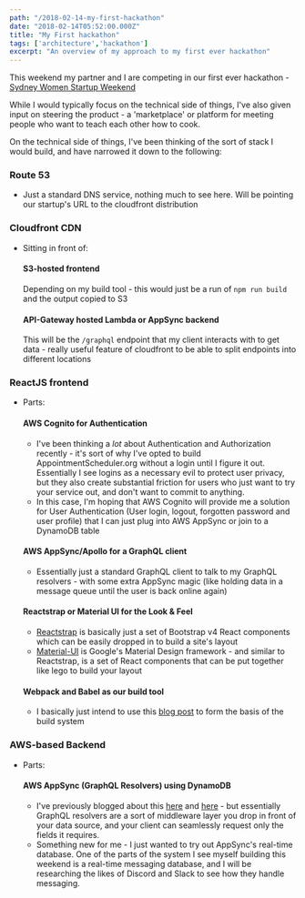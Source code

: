 ```yaml
---
path: "/2018-02-14-my-first-hackathon"
date: "2018-02-14T05:52:00.000Z"
title: "My First hackathon"
tags: ['architecture','hackathon']
excerpt: "An overview of my approach to my first ever hackathon"
---
```


This weekend my partner and I are competing in our first ever hackathon -
<a href="https://www.eventbrite.com/e/sydney-women-startup-weekend-tickets-42224772431">Sydney
Women Startup Weekend</a>

While I would typically focus on the technical side of things, I've also given
input on steering the product - a 'marketplace' or platform for meeting people
who want to teach each other how to cook.

On the technical side of things, I've been thinking of the sort of stack I would
build, and have narrowed it down to the following:

### Route 53

* Just a standard DNS service, nothing much to see here. Will be pointing our
  startup's URL to the cloudfront distribution

### Cloudfront CDN

* Sitting in front of:

  #### S3-hosted frontend

  Depending on my build tool - this would just be a run of `npm run build` and
  the output copied to S3

  #### API-Gateway hosted Lambda or AppSync backend

  This will be the `/graphql` endpoint that my client interacts with to get
  data - really useful feature of cloudfront to be able to split endpoints into
  different locations

### ReactJS frontend

* Parts:

  #### AWS Cognito for Authentication

    * I've been thinking a *lot* about Authentication and Authorization recently - it's sort of why I've opted to build AppointmentScheduler.org without a login until I figure it out. Essentially I see logins as a necessary evil to protect user privacy, but they also create substantial friction for users who just want to try your service out, and don't want to commit to anything.
    * In this case, I'm hoping that AWS Cognito will provide me a solution for User Authentication (User login, logout, forgotten password and user profile) that I can just plug into AWS AppSync or join to a DynamoDB table
    #### AWS AppSync/Apollo for a GraphQL client
    * Essentially just a standard GraphQL client to talk to my GraphQL resolvers - with some extra AppSync magic (like holding data in a message queue until the user is back online again)
    #### Reactstrap or Material UI for the Look & Feel
    * [Reactstrap](https://reactstrap.github.io/) is basically just a set of
    Bootstrap v4 React components which can be easily dropped in to build a
    site's layout
    * [Material-UI](https://material-ui-next.com/) is Google's Material Design
    framework - and similar to Reactstrap, is a set of React components that can
    be put together like lego to build your layout
    #### Webpack and Babel as our build tool
    * I basically just intend to use this
      [blog post](http://ccoenraets.github.io/es6-tutorial-data/babel-webpack/) to form the basis of the build system

### AWS-based Backend

* Parts:

  #### AWS AppSync (GraphQL Resolvers) using DynamoDB

   - I've previously blogged about this [here](https://maxrozen.com/2018-01-04-what-is-graphql) and [here](https://maxrozen.com/2018-02-11-setting-up-graphql-backend-resolver/) - but essentially GraphQL resolvers are a sort of middleware layer you drop in front of your data source, and your client can seamlessly request only the fields it requires.
   * Something new for me - I just wanted to try out AppSync's real-time database. One of the parts of the system I see myself building this weekend is a real-time messaging database, and I will be researching the likes of Discord and Slack to see how they handle messaging.
